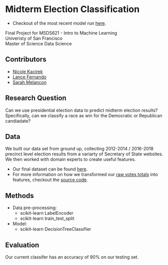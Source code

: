 # Midterm Election Classification
* Checkout of the most recent model run [here](final_project_checkin_template.ipynb). 

Final Project for MSDS621 - Intro to Machine Learning<br>
Univeristy of San Francisco <br>
Master of Science Data Science

## Contributors
* [Nicole Kacirek](https://github.com/nkacirek1)
* [Lance Fernando](https://github.com/Ljfernando)
* [Sarah Melancon](https://github.com/smelancon)

## Research Question
Can we use presidential election data to predict midterm election results? Specifically, can we classify a race as win for the Democratic or Republican candiadate?

## Data
We built our data set from ground up, collecting 2012-2014 / 2016-2018 precinct level election results from a variarty of Secretary of State websites. We then worked with domain experts to create useful features. 

* Our final dataset can be found [here](data/final.csv).
* For more information on how we transformed our [raw votes totals](data) into features, checkout the [source code](src).

## Methods
* Data pre-processing:
  - scikit-learn LabelEncoder
  - scikit-learn train_test_split
* Model:
  - scikit-learn DecisionTreeClassifier

## Evaluation
Our current classifer has an accuracy of 90% on our testing set. 
